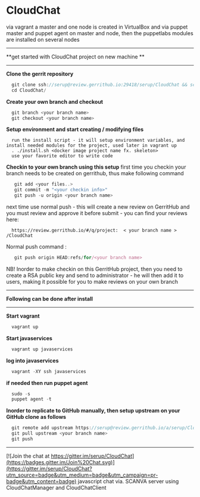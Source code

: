 # CloudChat 
via vagrant a master and one node is created in VirtualBox and via puppet master and puppet agent on master and node, then the puppetlabs modules are  installed on several nodes 

*********************************************************************
**get started with CloudChat project on new machine                **
*********************************************************************
**Clone the gerrit repository**
```javascript 
  git clone ssh://serup@review.gerrithub.io:29418/serup/CloudChat && scp -p -P 29418 serup@review.gerrithub.io:hooks/commit-msg CloudChat/.git/hooks/
  cd CloudChat/
```
**Create your own branch and checkout**
```javascript 
  git branch <your branch name>
  git checkout <your branch name>
```
**Setup environment and start creating / modifying files**
```
  run the install script - it will setup environment variables, and install needed modules for the project, used later in vagrant up
  . ./install.sh <docker image project name fx. skeleton>
  use your favorite editor to write code
```
**Checkin to your own branch using this setup**
 first time you checkin your branch needs to be created on gerrithub, thus make following command
```javascript 
   git add <your files..>
   git commit -m "<your checkin info>"
   git push -u origin <your branch name>
```
 next time use normal push - this will create a new review on GerritHub and you must review and approve it before submit - you can find your reviews here:
```
  https://review.gerrithub.io/#/q/project:  < your branch name >  /CloudChat
```
 Normal push command :
```javascript 
   git push origin HEAD:refs/for/<your branch name>
```
 NB! Inorder to make checkin on this GerritHub project, then you need to create a RSA public key and send to administrator - he will then add it to users, making it possible for you to make reviews on your own branch

*********************************************************************
**Following can be done after install**
*********************************************************************
**Start vagrant**
```javascript 
  vagrant up
```
**Start javaservices**
```javascript 
  vagrant up javaservices 
```
**log into javaservices**
```javascript 
  vagrant -XY ssh javaservices 
```
**if needed then run puppet agent**
```javascript 
  sudo -s
  puppet agent -t
```

**Inorder to replicate to GitHub manually, then setup upstream on your GitHub clone as follows**
```javascript 
  git remote add upstream https://serup@review.gerrithub.io/a/serup/CloudChat
  git pull upstream <your branch name>
  git push
```

*****************************
[![Join the chat at https://gitter.im/serup/CloudChat](https://badges.gitter.im/Join%20Chat.svg)](https://gitter.im/serup/CloudChat?utm_source=badge&utm_medium=badge&utm_campaign=pr-badge&utm_content=badge)
javascript chat via. SCANVA server using CloudChatManager and CloudChatClient

